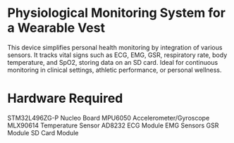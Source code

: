 # Physiological Monitoring System for a Wearable Vest

This device simplifies personal health monitoring by integration of various sensors. It tracks vital signs such as ECG, EMG, GSR, respiratory rate, body temperature, and SpO2, storing data on an SD card. Ideal for continuous monitoring in clinical settings, athletic performance, or personal wellness.

# Hardware Required
STM32L496ZG-P Nucleo Board
MPU6050 Accelerometer/Gyroscope
MLX90614 Temperature Sensor
AD8232 ECG Module
EMG Sensors
GSR Module
SD Card Module
